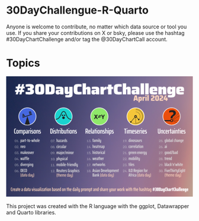 # 30DayChallengue-R-Quarto
Anyone is welcome to contribute, no matter which data source or tool you use. If you share your contributions on X or bsky, please use the hashtag #30DayChartChallenge and/or tag the @30DayChartCall account.


# Topics

![alt text](image.png)


This project was created with the R language with the ggplot, Datawrapper and Quarto libraries.


